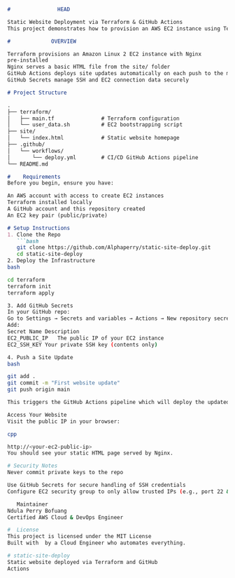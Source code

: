 ```markdown
#               HEAD

Static Website Deployment via Terraform & GitHub Actions
This project demonstrates how to provision an AWS EC2 instance using Terraform, configure it with Nginx, and deploy a static website using GitHub Actions for CI/CD.

#             OVERVIEW

Terraform provisions an Amazon Linux 2 EC2 instance with Nginx 
pre-installed
Nginx serves a basic HTML file from the site/ folder
GitHub Actions deploys site updates automatically on each push to the main branch
GitHub Secrets manage SSH and EC2 connection data securely

# Project Structure

.
├── terraform/
│   ├── main.tf               # Terraform configuration
│   └── user_data.sh          # EC2 bootstrapping script
├── site/
│   └── index.html            # Static website homepage
├── .github/
│   └── workflows/
│       └── deploy.yml        # CI/CD GitHub Actions pipeline
└── README.md

#    Requirements
Before you begin, ensure you have:

An AWS account with access to create EC2 instances
Terraform installed locally
A GitHub account and this repository created
An EC2 key pair (public/private)

# Setup Instructions
1. Clone the Repo  
   ```bash
   git clone https://github.com/Alphaperry/static-site-deploy.git
   cd static-site-deploy
2. Deploy the Infrastructure
bash

cd terraform
terraform init
terraform apply

3. Add GitHub Secrets
In your GitHub repo:
Go to Settings → Secrets and variables → Actions → New repository secret
Add:
Secret Name	Description
EC2_PUBLIC_IP	The public IP of your EC2 instance
EC2_SSH_KEY	Your private SSH key (contents only)

4. Push a Site Update
bash

git add .
git commit -m "First website update"
git push origin main

This triggers the GitHub Actions pipeline which will deploy the updated site to EC2 via SSH.

Access Your Website
Visit the public IP in your browser:

cpp

http://<your-ec2-public-ip>
You should see your static HTML page served by Nginx.

# Security Notes
Never commit private keys to the repo

Use GitHub Secrets for secure handling of SSH credentials
Configure EC2 security group to only allow trusted IPs (e.g., port 22 & 80)

   Maintainer
Ndula Perry Bofuang
Certified AWS Cloud & DevOps Engineer

#  License
This project is licensed under the MIT License
Built with  by a Cloud Engineer who automates everything.

# static-site-deploy
Static website deployed via Terraform and GitHub
Actions


